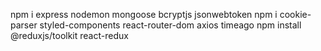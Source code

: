 npm i express nodemon mongoose
bcryptjs
jsonwebtoken
npm i cookie-parser
styled-components
react-router-dom
axios
timeago
npm install @reduxjs/toolkit react-redux